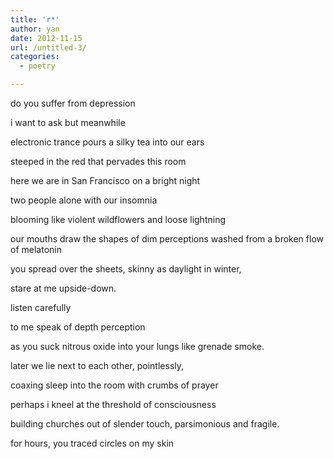 ```yaml
---
title: 'r*'
author: yan
date: 2012-11-15
url: /untitled-3/
categories:
  - poetry

---
```

do you suffer from depression
  
i want to ask but meanwhile
  
electronic trance pours a silky tea into our ears
  
steeped in the red that pervades this room

here we are in San Francisco on a bright night
  
two people alone with our insomnia
  
blooming like violent wildflowers and loose lightning

our mouths draw the shapes of dim perceptions washed from a broken flow of melatonin

you spread over the sheets, skinny as daylight in winter,
  
stare at me upside-down.
  
listen carefully
  
to me speak of depth perception
  
as you suck nitrous oxide into your lungs like grenade smoke.

later we lie next to each other, pointlessly,
  
coaxing sleep into the room with crumbs of prayer
  
perhaps i kneel at the threshold of consciousness
  
building churches out of slender touch, parsimonious and fragile.

for hours, you traced circles on my skin
